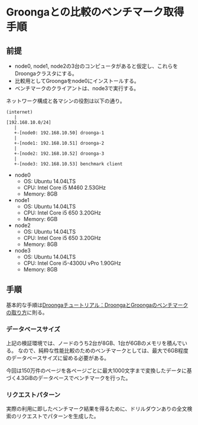 # Groongaとの比較のベンチマーク取得手順

## 前提

 * node0, node1, node2の3台のコンピュータがあると仮定し、これらをDroongaクラスタにする。
 * 比較用としてGroongaをnode0にインストールする。
 * ベンチマークのクライアントは、node3で実行する。

ネットワーク構成と各マシンの役割は以下の通り。

    (internet)
       |
    [192.168.10.0/24]
       |
       +-[node0: 192.168.10.50] droonga-1
       |
       +-[node1: 192.168.10.51] droonga-2
       |
       +-[node2: 192.168.10.52] droonga-3
       |
       +-[node3: 192.168.10.53] benchmark client

 * node0
   * OS: Ubuntu 14.04LTS
   * CPU: Intel Core i5 M460 2.53GHz
   * Memory: 8GB
 * node1
   * OS: Ubuntu 14.04LTS
   * CPU: Intel Core i5 650 3.20GHz
   * Memory: 6GB
 * node2
   * OS: Ubuntu 14.04LTS
   * CPU: Intel Core i5 650 3.20GHz
   * Memory: 8GB
 * node3
   * OS: Ubuntu 14.04LTS
   * CPU: Intel Core i5-4300U vPro 1.90GHz
   * Memory: 8GB

## 手順

基本的な手順は[Droongaチュートリアル：DroongaとGroongaのベンチマークの取り方](http://droonga.org/ja/tutorial/1.0.8/benchmark/)に則る。

### データベースサイズ

上記の検証環境では、ノードのうち2台が8GB、1台が6GBのメモリを積んでいる。
なので、純粋な性能比較のためのベンチマークとしては、最大で6GB程度のデータベースサイズに留める必要がある。

今回は150万件のページを各ページごとに最大1000文字まで変換したデータに基づく4.3GiBのデータベースでベンチマークを行った。

### リクエストパターン

実際の利用に即したベンチマーク結果を得るために、ドリルダウンありの全文検索のリクエストでパターンを生成した。

